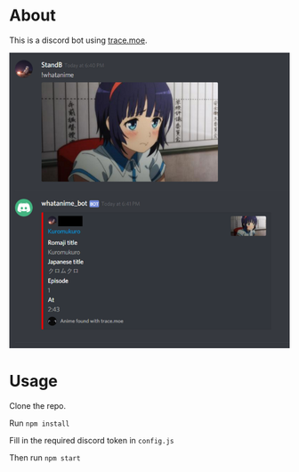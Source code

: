 # About
This is a discord bot using [trace.moe](https://trace.moe/).

![img](screen.png)

# Usage
Clone the repo.

Run `npm install`

Fill in the required discord token in `config.js`

Then run `npm start`

